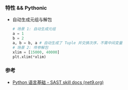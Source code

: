 ### 特性 && Pythonic

- 自动生成元组与解包

  ```python
  # 场景 1: 自动生成元组
  a = 1
  b = 2
  a, b = b, a # 自动生成了 Tuple 并交换次序，不需中间变量
  # 场景 2: 传参解包
  xlim = [15000, 40000]
  plt.xlim(*xlim)
  ```

  





### 参考

- [Python 语言基础 - SAST skill docs (net9.org)](https://docs.net9.org/languages/python/#_15)